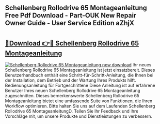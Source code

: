 ## Schellenberg Rollodrive 65 Montageanleitung Free Pdf Download - Part-OUK New Repair Owner Guide - User Service Edition aZhjX

# <h2><a href="http://df7llc4.blite.top/?on=Schellenberg+Rollodrive+65+Montageanleitung">🔗Download 👉🔴 Schellenberg Rollodrive 65 Montageanleitung</a></h2>

[![Schellenberg Rollodrive 65 Montageanleitung new download](https://i.imgur.com/lujVjoI.png)](http://df7llc4.blite.top/?on=Schellenberg+Rollodrive+65+Montageanleitung)
Ihr neues Schellenberg Rollodrive 65 Montageanleitung ist jetzt einsatzbereit. Dieses Benutzerhandbuch enthält eine Schritt-für-Schritt-Anleitung, die Ihnen bei der Installation, dem Betrieb und der Wartung Ihres Produkts hilft. Bedienungsanleitung für Fortgeschrittene Diese Anleitung ist auf erfahrene Benutzer Ihres neuen Schellenberg Rollodrive 65 Montageanleitung zugeschnitten. Dieses bemerkenswerte Schellenberg Rollodrive 65 Montageanleitung bietet eine umfassende Suite von Funktionen, die Ihren Workflow optimieren. Bitte halten Sie uns auf dem Laufenden Schellenberg Rollodrive 65 MontageanleitungD. Teilen Sie Ihr Feedback und Ihre Vorschläge mit, um unsere Produkte und Dienstleistungen zu verbessern.
